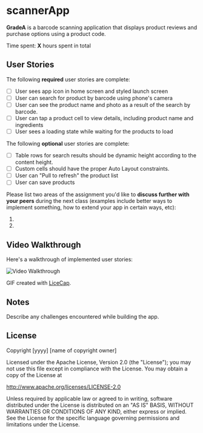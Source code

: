 # scannerApp

**GradeA** is a barcode scanning application that displays product reviews and purchase options using a product code.

Time spent: **X** hours spent in total

## User Stories

The following **required** user stories are complete:

- [ ] User sees app icon in home screen and styled launch screen
- [ ] User can search for product by barcode using phone's camera
- [ ] User can see the product name and photo as a result of the search by barcode.
- [ ] User can tap a product cell to view details, including product name and ingredients
- [ ] User sees a loading state while waiting for the products to load

The following **optional** user stories are complete:
- [ ] Table rows for search results should be dynamic height according to the content height.
- [ ] Custom cells should have the proper Auto Layout constraints.
- [ ] User can "Pull to refresh" the product list
- [ ] User can save products

Please list two areas of the assignment you'd like to **discuss further with your peers** during the next class (examples include better ways to implement something, how to extend your app in certain ways, etc):

1.
2.

## Video Walkthrough

Here's a walkthrough of implemented user stories:

<img src='http://i.imgur.com/link/to/your/gif/file.gif' title='Video Walkthrough' width='' alt='Video Walkthrough' />

GIF created with [LiceCap](http://www.cockos.com/licecap/).

## Notes

Describe any challenges encountered while building the app.

## License

Copyright [yyyy] [name of copyright owner]

Licensed under the Apache License, Version 2.0 (the "License");
you may not use this file except in compliance with the License.
You may obtain a copy of the License at

http://www.apache.org/licenses/LICENSE-2.0

Unless required by applicable law or agreed to in writing, software
distributed under the License is distributed on an "AS IS" BASIS,
WITHOUT WARRANTIES OR CONDITIONS OF ANY KIND, either express or implied.
See the License for the specific language governing permissions and
limitations under the License.
